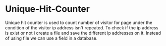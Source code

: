 # Unique-Hit-Counter
Unique hit counter is used to count number of visitor for page under the condition of the visitor ip address isn't repeated.
To check if the ip address is exist or not i create a file and save the different ip addresses on it.
Instead of using file we can use a field in a database.
